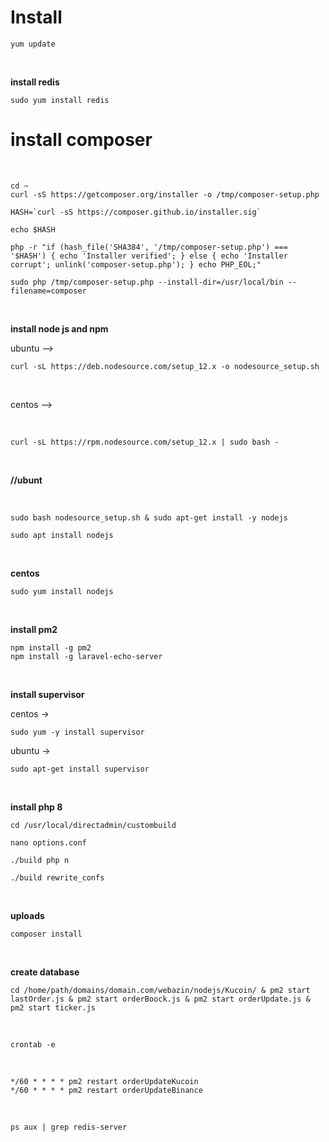 # Install
````
yum update
````
<br>

**install redis**
<br>

````
sudo yum install redis
````
# install composer
<br>

````
cd ~
curl -sS https://getcomposer.org/installer -o /tmp/composer-setup.php

HASH=`curl -sS https://composer.github.io/installer.sig`

echo $HASH

php -r "if (hash_file('SHA384', '/tmp/composer-setup.php') === '$HASH') { echo 'Installer verified'; } else { echo 'Installer corrupt'; unlink('composer-setup.php'); } echo PHP_EOL;"

sudo php /tmp/composer-setup.php --install-dir=/usr/local/bin --filename=composer
````

<br>

**install node js and npm**
<br>

ubuntu --> <br>
````
curl -sL https://deb.nodesource.com/setup_12.x -o nodesource_setup.sh
````
<br>

centos -->

<br>

````
curl -sL https://rpm.nodesource.com/setup_12.x | sudo bash -
````

<br>

**//ubunt**

<br>

````
sudo bash nodesource_setup.sh & sudo apt-get install -y nodejs

sudo apt install nodejs
````

<br>


**centos**
<br>

````
sudo yum install nodejs
````
<br>

**install pm2**
<br>

````
npm install -g pm2
npm install -g laravel-echo-server
````
<br>

**install supervisor**
<br>

centos -><br>
````
sudo yum -y install supervisor
````

ubuntu -><br>
````
sudo apt-get install supervisor
````
<br>


**install php 8**
<br>

````
cd /usr/local/directadmin/custombuild

nano options.conf

./build php n

./build rewrite_confs
````
<br>

**uploads**
<br>


````
composer install
````
<br>

**create database**
<br>

````
cd /home/path/domains/domain.com/webazin/nodejs/Kucoin/ & pm2 start lastOrder.js & pm2 start orderBoock.js & pm2 start orderUpdate.js & pm2 start ticker.js
````
<br>

````
crontab -e
````
<br>

````
*/60 * * * * pm2 restart orderUpdateKucoin
*/60 * * * * pm2 restart orderUpdateBinance
````
<br>

````
ps aux | grep redis-server
````
